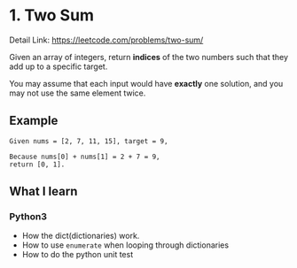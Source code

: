 # 1. Two Sum

Detail Link: https://leetcode.com/problems/two-sum/

Given an array of integers, return **indices** of the two numbers such that they add up to a specific target.

You may assume that each input would have **exactly** one solution, and you may not use the same element twice.

## Example

```info
Given nums = [2, 7, 11, 15], target = 9,

Because nums[0] + nums[1] = 2 + 7 = 9,
return [0, 1].
```

## What I learn

### Python3

- How the dict(dictionaries) work.
- How to use `enumerate` when looping through dictionaries
- How to do the python unit test
